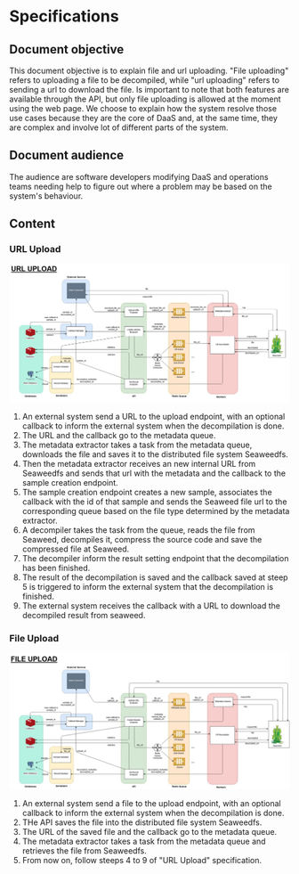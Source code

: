 # Specifications
## Document objective
This document objective is to explain file and url uploading. "File uploading" refers to uploading a file to be decompiled, while "url uploading" refers to sending a url to download the file.
Is important to note that both features are available through the API, but only file uploading is allowed at the moment using the web page.
We choose to explain how the system resolve those use cases because they are the core of DaaS and, at the same time, they are complex and involve lot of different parts of the system.
## Document audience
The audience are software developers modifying DaaS and operations teams needing help to figure out where a problem may be based on the system's behaviour.

## Content
### URL Upload
![url_upload](/documentation/url_upload.jpg?raw=true)
1. An external system send a URL to the upload endpoint, with an optional callback to inform the external system when the decompilation is done.
2. The URL and the callback go to the metadata queue.
3. The metadata extractor takes a task from the metadata queue, downloads the file and saves it to the distributed file system Seaweedfs.
4. Then the metadata extractor receives an new internal URL from Seaweedfs and sends that url with the metadata and the callback to the sample creation endpoint.
5. The sample creation endpoint creates a new sample, associates the callback with the id of that sample and sends the Seaweed file url to the corresponding queue based on the file type determined by the metadata extractor.
6. A decompiler takes the task from the queue, reads the file from Seaweed, decompiles it, compress the source code and save the compressed file at Seaweed.
7. The decompiler inform the result setting endpoint that the decompilation has been finished.
8. The result of the decompilation is saved and the callback saved at steep 5 is triggered to inform the external system that the decompilation is finished.
9. The external system receives the callback with a URL to download the decompiled result from seaweed.

### File Upload
![file_upload](/documentation/file_upload.jpg?raw=true)
1. An external system send a file to the upload endpoint, with an optional callback to inform the external system when the decompilation is done.
2. THe API saves the file into the distributed file system Seaweedfs.
3. The URL of the saved file and the callback go to the metadata queue.
4. The metadata extractor takes a task from the metadata queue and retrieves the file from Seaweedfs.
5. From now on, follow steeps 4 to 9 of "URL Upload" specification.
